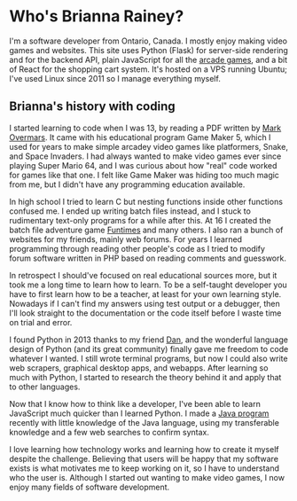 # Who's Brianna Rainey?

I'm a software developer from Ontario, Canada. I mostly enjoy making video games and websites. This site uses Python (Flask) for server-side rendering and for the backend API, plain JavaScript for all the [arcade games](/arcade), and a bit of React for the shopping cart system. It's hosted on a VPS running Ubuntu; I've used Linux since 2011 so I manage everything myself.


## Brianna's history with coding

I started learning to code when I was 13, by reading a PDF written by [Mark Overmars](https://en.wikipedia.org/wiki/Mark_Overmars). It came with his educational program Game Maker 5, which I used for years to make simple arcadey video games like platformers, Snake, and Space Invaders. I had always wanted to make video games ever since playing Super Mario 64, and I was curious about how "real" code worked for games like that one. I felt like Game Maker was hiding too much magic from me, but I didn't have any programming education available.

In high school I tried to learn C but nesting functions inside other functions confused me. I ended up writing batch files instead, and I stuck to rudimentary text-only programs for a while after this. At 16 I created the batch file adventure game [Funtimes](https://bat.tassaron.com) and many others. I also ran a bunch of websites for my friends, mainly web forums. For years I learned programming through reading other people's code as I tried to modify forum software written in PHP based on reading comments and guesswork.

In retrospect I should've focused on real educational sources more, but it took me a long time to learn how to learn. To be a self-taught developer you have to first learn how to be a teacher, at least for your own learning style. Nowadays if I can't find my answers using test output or a debugger, then I'll look straight to the documentation or the code itself before I waste time on trial and error.

I found Python in 2013 thanks to my friend [Dan](https://danso.ca/), and the wonderful language design of Python (and its great community) finally gave me freedom to code whatever I wanted. I still wrote terminal programs, but now I could also write web scrapers, graphical desktop apps, and webapps. After learning so much with Python, I started to research the theory behind it and apply that to other languages.

Now that I know how to think like a developer, I've been able to learn JavaScript much quicker than I learned Python. I made a [Java program](https://github.com/tassaron/copper-lamp) recently with little knowledge of the Java language, using my transferable knowledge and a few web searches to confirm syntax.

I love learning how technology works and learning how to create it myself despite the challenge. Believing that users will be happy that my software exists is what motivates me to keep working on it, so I have to understand who the user is. Although I started out wanting to make video games, I now enjoy many fields of software development.